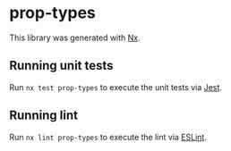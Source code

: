 # prop-types

This library was generated with [Nx](https://nx.dev).

## Running unit tests

Run `nx test prop-types` to execute the unit tests via [Jest](https://jestjs.io).

## Running lint

Run `nx lint prop-types` to execute the lint via [ESLint](https://eslint.org/).
